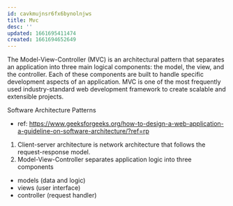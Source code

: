 ```yaml
---
id: cavkmujnsr6fx6bynolnjws
title: Mvc
desc: ''
updated: 1661695411474
created: 1661694652649
---
```

The Model-View-Controller (MVC) is an architectural pattern that separates an application into three main logical components: the model, the view, and the controller. Each of these components are built to handle specific development aspects of an application. MVC is one of the most frequently used industry-standard web development framework to create scalable and extensible projects.


Software Architecture Patterns 
- ref: https://www.geeksforgeeks.org/how-to-design-a-web-application-a-guideline-on-software-architecture/?ref=rp
1. Client-server architecture is network architecture that follows the request-response model.
2. Model-View-Controller separates application logic into three components
- models (data and logic)
- views (user interface)
- controller (request handler)